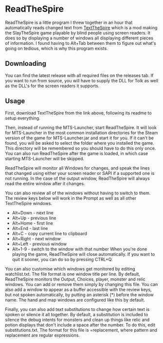 # ReadTheSpire

ReadTheSpire is a little program I threw together in an hour that automatically reads changed text from [TextTheSpire](https://github.com/Wensber/TextTheSpire) which is a mod making the SlayTheSpire game playable by blind people using screen readers. It does so by displaying a number of windows all displaying different pieces of information. I found having to Alt+Tab between them to figure out what's going on tedious, which is why this program exists.
## Downloading

You can find the latest release with all required files on the releases tab. If you want to run from source, you will have to supply the DLL for Tolk as well as the DLL's for the screen readers it supports.

## Usage

First, download TextTheSpire from the link above, following its readme to setup everything.

Then, instead of running the MTS-Launcher, start ReadTheSpire. It will look for MTS-Launcher in the most common installation directories for the Steam version of the game for MTS-Launcher.jar and start it for you. If it can't be found, you will be asked to select the folder where you installed the game. This directory will be remembered so you should have to do this only once. You can also run ReadTheSpire after the game is loaded, in which case starting MTS-Launcher will be skipped.

ReadTheSpire will monitor all Windows for changes, and speak the lines that changed using either your screen reader or SAPI if a supported one is not running. In the case of the output window, ReadTheSpire will always read the entire window after it changes.

You can also review all of the windows without having to switch to them. The review keys below will work in the Prompt as well as all other TextTheSpire windows.

- Alt+Down - next line
- Alt+Up - previous line
- Alt+Home - first line
- Alt+End - last line
- Alt+C - copy current line to clipboard
- Alt+Right - next window
- Alt+Left - previous window
- Alt+1-9 - switch to the window with that number
When you're done playing the game, ReadTheSpire will close automatically. If you want to quit it sooner, you can do so by pressing CTRL+Q.

You can also customise which windows get monitored by editing watchlist.txt. The file format is one window title per line. By default, ReadTheSpire monitors the Output, Choices, player, monster and relic windows. You can add or remove them simply by changing this file. You can also add a window to appear as a buffer accessible with the review keys, but not spoken automatically, by putting an asterisk (*) before the window name. The hand and map windows are configured like this by default.

Finally, you can also add text substitutions to change how certain text is spoken or silence it all together. By default, a substitution is included to silence the debug intents for monsters and clean up things like relic and potion displays that don't include a space after the number. 
To do this, edit substitutions.txt. The format for this file is <pattern>=replacement, where pattern and replacement are regular expressions.